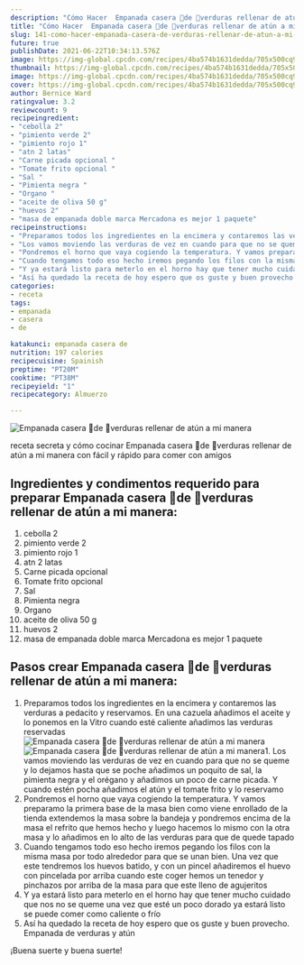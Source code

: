 ```yaml
---
description: "Cómo Hacer  Empanada casera 🌯de 🧅verduras rellenar de atún a mi manera"
title: "Cómo Hacer  Empanada casera 🌯de 🧅verduras rellenar de atún a mi manera"
slug: 141-como-hacer-empanada-casera-de-verduras-rellenar-de-atun-a-mi-manera
future: true
publishDate: 2021-06-22T10:34:13.576Z
image: https://img-global.cpcdn.com/recipes/4ba574b1631dedda/705x500cq90/empanada-casera-de-verduras-rellenar-de-atun-a-mi-manera-foto-principal.jpg
thumbnail: https://img-global.cpcdn.com/recipes/4ba574b1631dedda/705x500cq90/empanada-casera-de-verduras-rellenar-de-atun-a-mi-manera-foto-principal.jpg
image: https://img-global.cpcdn.com/recipes/4ba574b1631dedda/705x500cq90/empanada-casera-de-verduras-rellenar-de-atun-a-mi-manera-foto-principal.jpg
cover: https://img-global.cpcdn.com/recipes/4ba574b1631dedda/705x500cq90/empanada-casera-de-verduras-rellenar-de-atun-a-mi-manera-foto-principal.jpg
author: Bernice Ward
ratingvalue: 3.2
reviewcount: 9
recipeingredient:
- "cebolla 2"
- "pimiento verde 2"
- "pimiento rojo 1"
- "atn 2 latas"
- "Carne picada opcional "
- "Tomate frito opcional "
- "Sal "
- "Pimienta negra "
- "Organo "
- "aceite de oliva 50 g"
- "huevos 2"
- "masa de empanada doble marca Mercadona es mejor 1 paquete"
recipeinstructions:
- "Preparamos todos los ingredientes en la encimera y contaremos las verduras a pedacito y reservamos. En una cazuela añadimos el aceite y lo ponemos en la Vitro cuando esté caliente añadimos las verduras reservadas"
- "Los vamos moviendo las verduras de vez en cuando para que no se queme y lo dejamos hasta que se poche añadimos un poquito de sal, la pimienta negra y el orégano y añadimos un poco de carne picada. Y cuando estén pocha añadimos el atún y el tomate frito y lo reservamo"
- "Pondremos el horno que vaya cogiendo la temperatura. Y vamos preparamo la primera base de la masa bien como viene enrollado de la tienda extendemos la masa sobre la bandeja y pondremos encima de la masa el refrito que hemos hecho y luego hacemos lo mismo con la otra masa y lo añadimos en lo alto de las verduras para que de quede tapado"
- "Cuando tengamos todo eso hecho iremos pegando los filos con la misma masa por todo alrededor para que se unan bien. Una vez que este tendremos los huevos batido, y con un pincel añadiremos el huevo con pincelada por arriba cuando este coger hemos un tenedor y pinchazos por arriba de la masa para que este lleno de agujeritos"
- "Y ya estará listo para meterlo en el horno hay que tener mucho cuidado que nos no se queme una vez que esté un poco dorado ya estará listo se puede comer como caliente o frío"
- "Así ha quedado la receta de hoy espero que os guste y buen provecho. Empanada de verduras y atún"
categories:
- receta
tags:
- empanada
- casera
- de

katakunci: empanada casera de 
nutrition: 197 calories
recipecuisine: Spainish
preptime: "PT20M"
cooktime: "PT38M"
recipeyield: "1"
recipecategory: Almuerzo

---
```



![Empanada casera 🌯de 🧅verduras rellenar de atún a mi manera](https://img-global.cpcdn.com/recipes/4ba574b1631dedda/705x500cq90/empanada-casera-de-verduras-rellenar-de-atun-a-mi-manera-foto-principal.jpg)

receta secreta y cómo cocinar Empanada casera 🌯de 🧅verduras rellenar de atún a mi manera con fácil y rápido para comer con amigos

<!--inarticleads1-->

## Ingredientes y condimentos requerido para preparar Empanada casera 🌯de 🧅verduras rellenar de atún a mi manera:

1. cebolla 2
1. pimiento verde 2
1. pimiento rojo 1
1. atn 2 latas
1. Carne picada opcional 
1. Tomate frito opcional 
1. Sal 
1. Pimienta negra 
1. Organo 
1. aceite de oliva 50 g
1. huevos 2
1. masa de empanada doble marca Mercadona es mejor 1 paquete



<!--inarticleads2-->

## Pasos crear Empanada casera 🌯de 🧅verduras rellenar de atún a mi manera:

1. Preparamos todos los ingredientes en la encimera y contaremos las verduras a pedacito y reservamos. En una cazuela añadimos el aceite y lo ponemos en la Vitro cuando esté caliente añadimos las verduras reservadas
<img src="https://img-global.cpcdn.com/steps/28c09f352229134e/160x128cq70/foto-del-paso-1-de-la-receta-empanada-casera-de-verduras-rellenar-de-atun-a-mi-manera.jpg" alt="Empanada casera 🌯de 🧅verduras rellenar de atún a mi manera"><img src="https://img-global.cpcdn.com/steps/2e82a80fc933e198/160x128cq70/foto-del-paso-1-de-la-receta-empanada-casera-de-verduras-rellenar-de-atun-a-mi-manera.jpg" alt="Empanada casera 🌯de 🧅verduras rellenar de atún a mi manera">1. Los vamos moviendo las verduras de vez en cuando para que no se queme y lo dejamos hasta que se poche añadimos un poquito de sal, la pimienta negra y el orégano y añadimos un poco de carne picada. Y cuando estén pocha añadimos el atún y el tomate frito y lo reservamo
1. Pondremos el horno que vaya cogiendo la temperatura. Y vamos preparamo la primera base de la masa bien como viene enrollado de la tienda extendemos la masa sobre la bandeja y pondremos encima de la masa el refrito que hemos hecho y luego hacemos lo mismo con la otra masa y lo añadimos en lo alto de las verduras para que de quede tapado
1. Cuando tengamos todo eso hecho iremos pegando los filos con la misma masa por todo alrededor para que se unan bien. Una vez que este tendremos los huevos batido, y con un pincel añadiremos el huevo con pincelada por arriba cuando este coger hemos un tenedor y pinchazos por arriba de la masa para que este lleno de agujeritos
1. Y ya estará listo para meterlo en el horno hay que tener mucho cuidado que nos no se queme una vez que esté un poco dorado ya estará listo se puede comer como caliente o frío
1. Así ha quedado la receta de hoy espero que os guste y buen provecho. Empanada de verduras y atún



¡Buena suerte y buena suerte!

